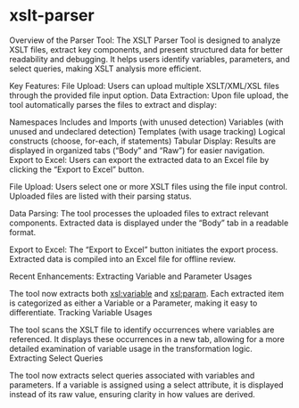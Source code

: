 # xslt-parser

Overview of the Parser Tool:
The XSLT Parser Tool is designed to analyze XSLT files, extract key components, and present structured data for better readability and debugging. It helps users identify variables, parameters, and select queries, making XSLT analysis more efficient.

Key Features:
File Upload: Users can upload multiple XSLT/XML/XSL files through the provided file input option.
Data Extraction: Upon file upload, the tool automatically parses the files to extract and display:

Namespaces
Includes and Imports (with unused detection)
Variables (with unused and undeclared detection)
Templates (with usage tracking)
Logical constructs (choose, for-each, if statements)
Tabular Display: Results are displayed in organized tabs (“Body” and “Raw”) for easier navigation.
Export to Excel: Users can export the extracted data to an Excel file by clicking the “Export to Excel” button.


File Upload:
Users select one or more XSLT files using the file input control.
Uploaded files are listed with their parsing status.

Data Parsing:
The tool processes the uploaded files to extract relevant components.
Extracted data is displayed under the “Body” tab in a readable format.

Export to Excel:
The “Export to Excel” button initiates the export process.
Extracted data is compiled into an Excel file for offline review.

Recent Enhancements:
Extracting Variable and Parameter Usages

The tool now extracts both <xsl:variable> and <xsl:param>.
Each extracted item is categorized as either a Variable or a Parameter, making it easy to differentiate.
Tracking Variable Usages

The tool scans the XSLT file to identify occurrences where variables are referenced.
It displays these occurrences in a new tab, allowing for a more detailed examination of variable usage in the transformation logic.
Extracting Select Queries

The tool now extracts select queries associated with variables and parameters.
If a variable is assigned using a select attribute, it is displayed instead of its raw value, ensuring clarity in how values are derived.
